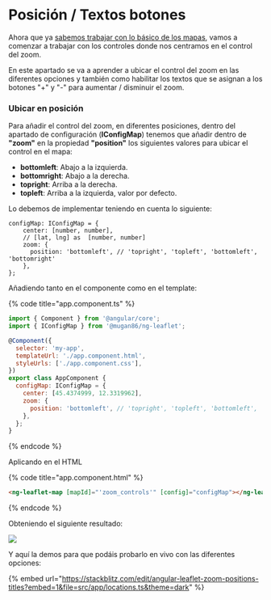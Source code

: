 # Posición / Textos botones

Ahora que ya [sabemos trabajar con lo básico de los mapas](broken-reference), vamos a comenzar a trabajar con los controles donde nos centramos en el control del zoom.

En este apartado se va a aprender a ubicar el control del zoom en las diferentes opciones y también como habilitar los textos que se asignan a los botones "+" y "-" para aumentar / disminuir el zoom.

### Ubicar en posición

Para añadir el control del zoom, en diferentes posiciones, dentro del apartado de configuración (**IConfigMap**) tenemos que añadir dentro de **"zoom"** en la propiedad **"position"** los siguientes valores para ubicar el control en el mapa:

* **bottomleft**: Abajo a la izquierda.
* **bottomright**: Abajo a la derecha.
* **topright**: Arriba a la derecha.
* **topleft**: Arriba a la izquierda, valor por defecto.

Lo debemos de implementar teniendo en cuenta lo siguiente:

```
configMap: IConfigMap = {
    center: [number, number],
    // [lat, lng] as  [number, number]
    zoom: {
      position: 'bottomleft', // 'topright', 'topleft', 'bottomleft', 'bottomright'
    },
};
```

Añadiendo tanto en el componente como en el template:

{% code title="app.component.ts" %}
```javascript
import { Component } from '@angular/core';
import { IConfigMap } from '@mugan86/ng-leaflet';

@Component({
  selector: 'my-app',
  templateUrl: './app.component.html',
  styleUrls: ['./app.component.css'],
})
export class AppComponent {
  configMap: IConfigMap = {
    center: [45.4374999, 12.3319962],
    zoom: {
      position: 'bottomleft', // 'topright', 'topleft', 'bottomleft', 'bottomright'
    },
  };
}

```
{% endcode %}

Aplicando en el HTML

{% code title="app.component.html" %}
```html
<ng-leaflet-map [mapId]="'zoom_controls'" [config]="configMap"></ng-leaflet>
```
{% endcode %}

Obteniendo el siguiente resultado:

![](../.gitbook/assets/03-zoom-controls.png)

Y aquí la demos para que podáis probarlo en vivo con las diferentes opciones:

{% embed url="https://stackblitz.com/edit/angular-leaflet-zoom-positions-titles?embed=1&file=src/app/locations.ts&theme=dark" %}
